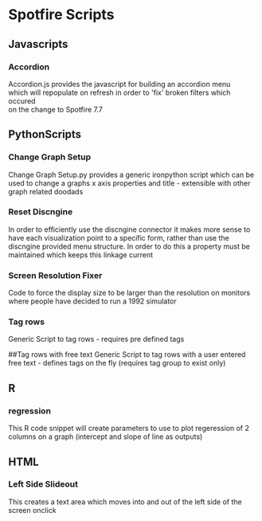 # Spotfire Scripts
## Javascripts
### Accordion
Accordion.js provides the javascript for building an accordion menu <br>
which will repopulate on refresh in order to 'fix' broken filters which occured<br>
on the change to Spotfire 7.7

## PythonScripts
### Change Graph Setup
Change Graph Setup.py provides a generic ironpython script which can be used to
change a graphs x axis properties and title - extensible with other graph related doodads

### Reset Discngine
In order to efficiently use the discngine connector it makes more sense to have each visualization
point to a specific form, rather than use the discngine provided menu structure. In order to do this 
a property must be maintained which keeps this linkage current

### Screen Resolution Fixer
Code to force the display size to be larger than the resolution on monitors where people have decided to run
a 1992 simulator

### Tag rows
Generic Script to tag rows - requires pre defined tags

##Tag rows with free text
Generic Script to tag rows with a user entered free text - defines tags on the fly (requires tag group to exist only)

## R

### regression
This R code snippet will create parameters to use to plot regeression of 2 columns on a graph (intercept and slope of line as outputs)

## HTML
### Left Side Slideout
This creates a text area which moves into and out of the left side of the screen onclick

